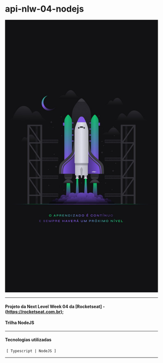 # api-nlw-04-nodejs

<img width="1081" src="/_docs/screen.jpg" />



------

#### Projeto da Next Level Week 04 da [Rocketseat] - (https://rocketseat.com.br);
#### Trilha NodeJS

------

#### Tecnologias utilizadas

​	`[ Typescript | NodeJS ]`

------
